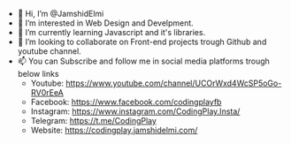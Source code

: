 - 👋 Hi, I’m @JamshidElmi
- 👀 I’m interested in Web Design and Develpment. 
- 🌱 I’m currently learning Javascript and it's libraries.
- 💞️ I’m looking to collaborate on Front-end projects trough Github and youtube channel.
- 📫 You can Subscribe and follow me in social media platforms trough below links
  - Youtube: https://www.youtube.com/channel/UCOrWxd4WcSP5oGo-RV0rEeA
  - Facebook: https://www.facebook.com/codingplayfb
  - Instagram: https://www.instagram.com/CodingPlay.Insta/
  - Telegram: https://t.me/CodingPlay
  - Website: https://codingplay.jamshidelmi.com/


